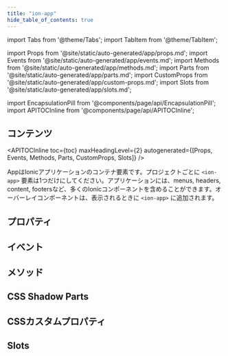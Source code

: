 ```yaml
---
title: "ion-app"
hide_table_of_contents: true
---
```

import Tabs from '@theme/Tabs';
import TabItem from '@theme/TabItem';

import Props from '@site/static/auto-generated/app/props.md';
import Events from '@site/static/auto-generated/app/events.md';
import Methods from '@site/static/auto-generated/app/methods.md';
import Parts from '@site/static/auto-generated/app/parts.md';
import CustomProps from '@site/static/auto-generated/app/custom-props.md';
import Slots from '@site/static/auto-generated/app/slots.md';

<head>
  <title>ion-app: Container Element for an Ionic Application</title>
  <meta name="description" content="ion-appは、Ionicアプリケーションのためのコンテナ要素です。アプリは、メニュー、ヘッダー、コンテンツ、フッターなど、多くのIonicコンポーネントを持つことができます。詳しくはこちらをご覧ください。" />
</head>

import EncapsulationPill from '@components/page/api/EncapsulationPill';
import APITOCInline from '@components/page/api/APITOCInline';



<h2 className="table-of-contents__title">コンテンツ</h2>

<APITOCInline
  toc={toc}
  maxHeadingLevel={2}
  autogenerated={[Props, Events, Methods, Parts, CustomProps, Slots]}
/>



AppはIonicアプリケーションのコンテナ要素です。プロジェクトごとに `<ion-app>` 要素は1つだけにしてください。アプリケーションには、menus, headers, content, footersなど、多くのIonicコンポーネントを含めることができます。オーバーレイコンポーネントは、表示されるときに `<ion-app>` に追加されます。



## プロパティ
<Props />

## イベント
<Events />

## メソッド
<Methods />

## CSS Shadow Parts
<Parts />

## CSSカスタムプロパティ
<CustomProps />

## Slots
<Slots />